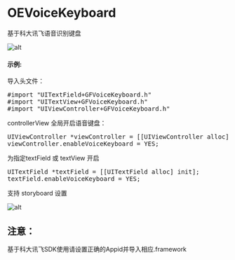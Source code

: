 # OEVoiceKeyboard

基于科大讯飞语音识别键盘

![alt](https://github.com/ofEver/OEVoiceKeyboard/blob/master/screenshot/example.gif)


#### 示例:

导入头文件：

<pre>
#import "UITextField+GFVoiceKeyboard.h"
#import "UITextView+GFVoiceKeyboard.h"
#import "UIViewController+GFVoiceKeyboard.h"
</pre>
controllerView 全局开启语音键盘：
<pre>
UIViewController *viewController = [[UIViewController alloc] init];
viewController.enableVoiceKeyboard = YES;
</pre>
为指定textField 或 textView 开启
<pre>
UITextField *textField = [[UITextField alloc] init];
textField.enableVoiceKeyboard = YES;
</pre>
支持 storyboard 设置

![alt](https://github.com/ofEver/OEVoiceKeyboard/blob/master/screenshot/set.png)


## 注意：
基于科大讯飞SDK使用请设置正确的Appid并导入相应.framework





